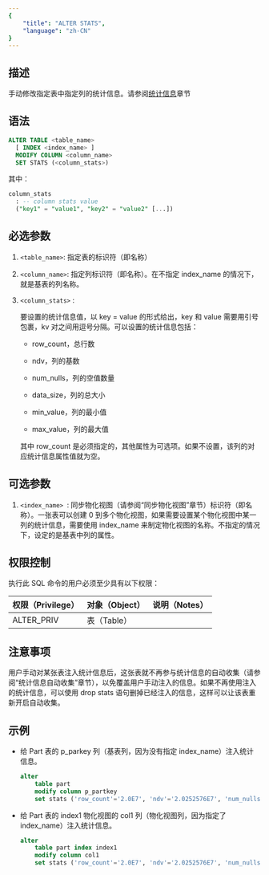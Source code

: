 ```yaml
---
{
    "title": "ALTER STATS",
    "language": "zh-CN"
}
---
```


<!--
Licensed to the Apache Software Foundation (ASF) under one
or more contributor license agreements.  See the NOTICE file
distributed with this work for additional information
regarding copyright ownership.  The ASF licenses this file
to you under the Apache License, Version 2.0 (the
"License"); you may not use this file except in compliance
with the License.  You may obtain a copy of the License at

  http://www.apache.org/licenses/LICENSE-2.0

Unless required by applicable law or agreed to in writing,
software distributed under the License is distributed on an
"AS IS" BASIS, WITHOUT WARRANTIES OR CONDITIONS OF ANY
KIND, either express or implied.  See the License for the
specific language governing permissions and limitations
under the License.
-->

## 描述

手动修改指定表中指定列的统计信息。请参阅[统计信息](../../../query-acceleration/optimization-technology-principle/statistics)章节

## 语法

```sql
ALTER TABLE <table_name>
  [ INDEX <index_name> ]
  MODIFY COLUMN <column_name>
  SET STATS (<column_stats>)
```

其中：

```sql
column_stats
  : -- column stats value
  ("key1" = "value1", "key2" = "value2" [...])
```

## 必选参数

1. `<table_name>`: 指定表的标识符（即名称）

2. `<column_name>`: 指定列标识符（即名称）。在不指定 index_name 的情况下，就是基表的列名称。

3. `<column_stats>` :

    要设置的统计信息值，以 key = value 的形式给出，key 和 value 需要用引号包裹，kv 对之间用逗号分隔。可以设置的统计信息包括：
    
    - row_count，总行数

    - ndv，列的基数
    
    - num_nulls，列的空值数量
    
    - data_size，列的总大小
    
    - min_value，列的最小值
    
    - max_value，列的最大值
    
    其中 row_count 是必须指定的，其他属性为可选项。如果不设置，该列的对应统计信息属性值就为空。

## 可选参数

1. `<index_name> `: 同步物化视图（请参阅“同步物化视图”章节）标识符（即名称）。一张表可以创建 0 到多个物化视图，如果需要设置某个物化视图中某一列的统计信息，需要使用 index_name 来制定物化视图的名称。不指定的情况下，设定的是基表中列的属性。

## 权限控制

执行此 SQL 命令的用户必须至少具有以下权限：

| 权限（Privilege） | 对象（Object） | 说明（Notes） |
| :---------------- | :------------- | :------------ |
| ALTER_PRIV        | 表（Table）    |               |

## 注意事项

用户手动对某张表注入统计信息后，这张表就不再参与统计信息的自动收集（请参阅“统计信息自动收集”章节），以免覆盖用户手动注入的信息。如果不再使用注入的统计信息，可以使用 drop stats 语句删掉已经注入的信息，这样可以让该表重新开启自动收集。

## 示例

- 给 Part 表的 p_parkey 列（基表列，因为没有指定 index_name）注入统计信息。

    ```sql
    alter 
        table part
        modify column p_partkey 
        set stats ('row_count'='2.0E7', 'ndv'='2.0252576E7', 'num_nulls'='0.0', 'data_size'='8.0E7', 'min_value'='1', 'max_value'='20000000');
    ```

- 给 Part 表的 index1 物化视图的 col1 列（物化视图列，因为指定了 index_name）注入统计信息。

    ```sql
    alter 
        table part index index1
        modify column col1 
        set stats ('row_count'='2.0E7', 'ndv'='2.0252576E7', 'num_nulls'='0.0', 'data_size'='8.0E7', 'min_value'='1', 'max_value'='20000000');
    ```
